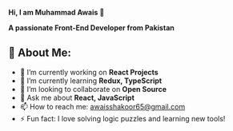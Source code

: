 **Hi, I am Muhammad Awais 👋**

**A passionate Front-End Developer from Pakistan**

## 🚀 About Me:
- 🔭 I’m currently working on **React Projects**
- 🌱 I’m currently learning **Redux, TypeScript**
- 👯 I’m looking to collaborate on **Open Source**
- 💬 Ask me about **React, JavaScript**
- 📫 How to reach me: awaisshakoor65@gmail.com
- ⚡ Fun fact: I love solving logic puzzles and learning new tools!
